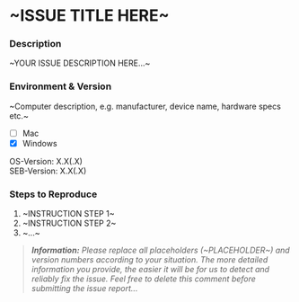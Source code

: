# ~ISSUE TITLE HERE~

### Description

~YOUR ISSUE DESCRIPTION HERE...~

### Environment & Version

~Computer description, e.g. manufacturer, device name, hardware specs etc.~

- [ ] Mac
- [x] Windows

OS-Version: X.X(.X) \
SEB-Version: X.X(.X)

### Steps to Reproduce

1. ~INSTRUCTION STEP 1~
2. ~INSTRUCTION STEP 2~
3. ~...~

> ***Information:** 
Please replace all placeholders (~PLACEHOLDER~) and version numbers according to your situation. The more detailed information
you provide, the easier it will be for us to detect and reliably fix the issue. Feel free to delete this comment before
submitting the issue report...*
